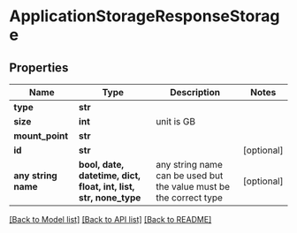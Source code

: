 # ApplicationStorageResponseStorage


## Properties
Name | Type | Description | Notes
------------ | ------------- | ------------- | -------------
**type** | **str** |  | 
**size** | **int** | unit is GB | 
**mount_point** | **str** |  | 
**id** | **str** |  | [optional] 
**any string name** | **bool, date, datetime, dict, float, int, list, str, none_type** | any string name can be used but the value must be the correct type | [optional]

[[Back to Model list]](../README.md#documentation-for-models) [[Back to API list]](../README.md#documentation-for-api-endpoints) [[Back to README]](../README.md)


